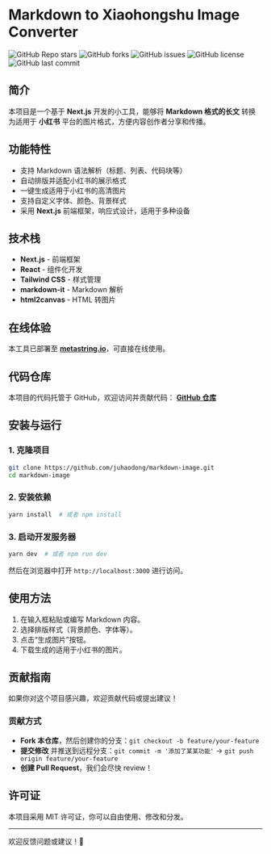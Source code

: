 # Markdown to Xiaohongshu Image Converter
![GitHub Repo stars](https://img.shields.io/github/stars/juhaodong/markdown-image?style=social)
![GitHub forks](https://img.shields.io/github/forks/juhaodong/markdown-image?style=social)
![GitHub issues](https://img.shields.io/github/issues/juhaodong/markdown-image)
![GitHub license](https://img.shields.io/github/license/juhaodong/markdown-image)
![GitHub last commit](https://img.shields.io/github/last-commit/juhaodong/markdown-image)
## 简介

本项目是一个基于 **Next.js** 开发的小工具，能够将 **Markdown 格式的长文** 转换为适用于 **小红书** 平台的图片格式，方便内容创作者分享和传播。

## 功能特性

- 支持 Markdown 语法解析（标题、列表、代码块等）
- 自动排版并适配小红书的展示格式
- 一键生成适用于小红书的高清图片
- 支持自定义字体、颜色、背景样式
- 采用 **Next.js** 前端框架，响应式设计，适用于多种设备

## 技术栈

- **Next.js** - 前端框架
- **React** - 组件化开发
- **Tailwind CSS** - 样式管理
- **markdown-it** - Markdown 解析
- **html2canvas** - HTML 转图片

## 在线体验

本工具已部署至 **[metastring.io](https://metastring.io)**，可直接在线使用。

## 代码仓库

本项目的代码托管于 GitHub，欢迎访问并贡献代码：
**[GitHub 仓库](https://github.com/juhaodong/markdown-image)**

## 安装与运行

### 1. 克隆项目
```sh
git clone https://github.com/juhaodong/markdown-image.git
cd markdown-image
```

### 2. 安装依赖
```sh
yarn install  # 或者 npm install
```

### 3. 启动开发服务器
```sh
yarn dev  # 或者 npm run dev
```

然后在浏览器中打开 `http://localhost:3000` 进行访问。

## 使用方法

1. 在输入框粘贴或编写 Markdown 内容。
2. 选择排版样式（背景颜色、字体等）。
3. 点击“生成图片”按钮。
4. 下载生成的适用于小红书的图片。

## 贡献指南

如果你对这个项目感兴趣，欢迎贡献代码或提出建议！

### 贡献方式
- **Fork 本仓库**，然后创建你的分支：`git checkout -b feature/your-feature`
- **提交修改** 并推送到远程分支：`git commit -m '添加了某某功能'` → `git push origin feature/your-feature`
- **创建 Pull Request**，我们会尽快 review！

## 许可证

本项目采用 MIT 许可证，你可以自由使用、修改和分发。

---

欢迎反馈问题或建议！🚀
